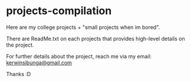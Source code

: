 # projects-compilation

Here are my college projects + "small projects when im bored".

There are ReadMe.txt on each projects that provides high-level details on the project.

For further details about the project, reach me via my email: kerwinsibunga@gmail.com

Thanks :D
